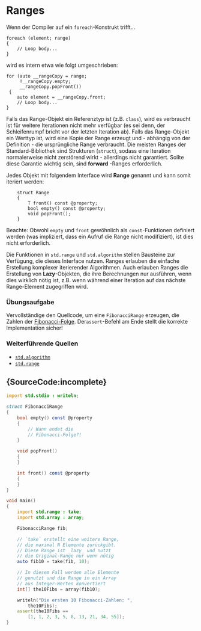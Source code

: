 # Ranges

Wenn der Compiler auf ein `foreach`-Konstrukt trifft...

```
foreach (element; range)
{
    // Loop body...
}
```

wird es intern etwa wie folgt umgeschrieben:

```
for (auto __rangeCopy = range;
     !__rangeCopy.empty;
     __rangeCopy.popFront())
 {
    auto element = __rangeCopy.front;
    // Loop body...
}
```

Falls das Range-Objekt ein Referenztyp ist (z.B. `class`), wird es 
verbraucht ist für weitere Iterationen nicht mehr verfügbar (es sei
denn, der Schleifenrumpf bricht vor der letzten Iteration ab).
Falls das Range-Objekt ein Werttyp ist, wird eine Kopie der Range 
erzeugt und - abhängig von der Definition - die ursprüngliche
Range verbraucht.
Die meisten Ranges der Standard-Bibliothek sind Strukturen (`struct`),
sodass eine Iteration normalerweise nicht zerstörend wirkt - allerdings
nicht garantiert. Sollte diese Garantie wichtig sein, sind **forward**
-Ranges erforderlich.

Jedes Objekt mit folgendem Interface wird **Range** genannt und kann 
somit iteriert werden:

```
    struct Range
    {
        T front() const @property;
        bool empty() const @property;
        void popFront();
    }
 ```
 
Beachte: Obwohl `empty` und `front` gewöhnlich als `const`-Funktionen
definiert werden (was impliziert, dass ein Aufruf die Range nicht 
modifiziert), ist dies nicht erforderlich.

Die Funktionen in `std.range` und `std.algorithm` stellen Bausteine
zur Verfügung, die dieses Interface nutzen. Ranges erlauben die 
einfache Erstellung komplexer iterierender Algorithmen.
Auch erlauben Ranges die Erstellung von **Lazy**-Objekten, die
ihre Berechnungen nur ausführen, wenn dies wirklich nötig ist, 
z.B. wenn während einer Iteration auf das nächste Range-Element 
zugegriffen wird.

### Übungsaufgabe

Vervollständige den Quellcode, um eine `FibonacciRange` erzeugen,
die Zahlen der [Fibonacci-Folge](https://de.wikipedia.org/wiki/Fibonacci-Folge).
Der`assert`-Befehl am Ende stellt die korrekte Implementation sicher!

### Weiterführende Quellen

- [`std.algorithm`](http://dlang.org/phobos/std_algorithm.html)
- [`std.range`](http://dlang.org/phobos/std_range.html)

## {SourceCode:incomplete}

```d
import std.stdio : writeln;

struct FibonacciRange
{
    bool empty() const @property
    {
        // Wann endet die 
        // Fibonacci-Folge?!
    }

    void popFront()
    {
    }

    int front() const @property
    {
    }
}

void main()
{
    import std.range : take;
    import std.array : array;

    FibonacciRange fib;

    // `take` erstellt eine weitere Range,
    // die maximal N Elemente zurückgibt. 
    // Diese Range ist _lazy_ und nutzt
    // die Original-Range nur wenn nötig
    auto fib10 = take(fib, 10);

    // In diesem Fall werden alle Elemente 
    // genutzt und die Range in ein Array
    // aus Integer-Werten konvertiert
    int[] the10Fibs = array(fib10);

    writeln("Die ersten 10 Fibonacci-Zahlen: ",
        the10Fibs);
    assert(the10Fibs ==
        [1, 1, 2, 3, 5, 8, 13, 21, 34, 55]);
}
```
